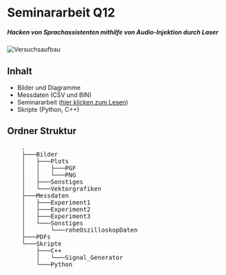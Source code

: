 # Seminararbeit Q12
##### Hacken von Sprachassistenten mithilfe von Audio-Injektion durch Laser
![Versuchsaufbau](https://raw.githubusercontent.com/tomg404/WSeminar19-21/main/Bilder/Sonstiges/versuchsaufbau5.jpg)
## Inhalt
* Bilder und Diagramme
* Messdaten (CSV und BIN)
* Seminararbeit ([hier klicken zum Lesen](https://raw.githubusercontent.com/tomg404/WSeminar19-21/main/PDFs/Seminararbeit(final).pdf))
* Skripte (Python, C++)
## Ordner Struktur
<pre>
    .
    ├───Bilder
    │   ├───Plots
    │   │   ├───PGF
    │   │   └───PNG
    │   ├───Sonstiges
    │   └───Vektorgrafiken
    ├───Messdaten
    │   ├───Experiment1
    │   ├───Experiment2
    │   ├───Experiment3
    │   └───Sonstiges
    │       └───roheOszilloskopDaten
    ├───PDFs
    └───Skripte
        ├───C++
        │   └───Signal_Generator
        └───Python
</pre>